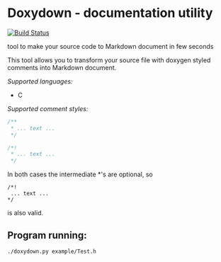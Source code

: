 # Doxydown - documentation utility
[![Build Status](https://travis-ci.com/ArturBa/doxydown.svg?token=5PNdM7qHNNqDFxDZsBRp&branch=develop)](https://travis-ci.com/ArturBa/doxydown)

tool to make your source code to Markdown document in few seconds

This tool allows you to transform your source file with doxygen styled comments
    into Markdown document.
    
*Supported languages:*
- C

*Supported comment styles:*
```c 
/**
 * ... text ...
 */
```

```c 
/*!
 * ... text ...
 */
```
In both cases the intermediate *'s are optional, so
```
/*!
 ... text ...
*/
```
is also valid.


## Program running:
```sh
./doxydown.py example/Test.h
```